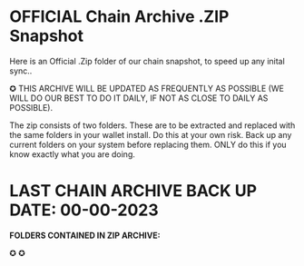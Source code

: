 # OFFICIAL Chain Archive .ZIP Snapshot

Here is an Official .Zip folder of our chain snapshot, to speed up any inital sync.. 

✪ THIS ARCHIVE WILL BE UPDATED AS FREQUENTLY AS POSSIBLE (WE WILL DO OUR BEST TO DO IT DAILY, IF NOT AS CLOSE TO DAILY AS POSSIBLE).

The zip consists of two folders. These are to be extracted and replaced with the same folders in your wallet install. Do this at your own risk. Back up any current folders on your system before replacing them. ONLY do this if you know exactly what you are doing.

# LAST CHAIN ARCHIVE BACK UP DATE:  00-00-2023

**FOLDERS CONTAINED IN ZIP ARCHIVE:**

✪
✪

